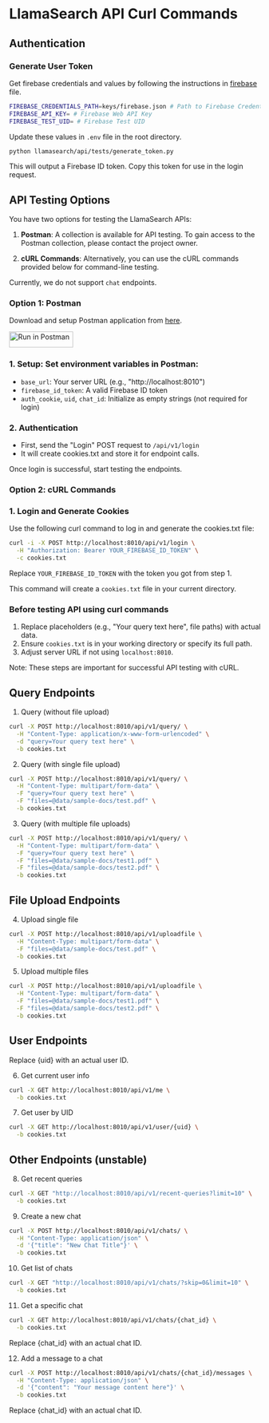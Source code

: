 # LlamaSearch API Curl Commands

## Authentication

### Generate User Token

Get firebase credentials and values by following the instructions in [firebase](docs/firebase.md) file.

```bash
FIREBASE_CREDENTIALS_PATH=keys/firebase.json # Path to Firebase Credentials file
FIREBASE_API_KEY= # Firebase Web API Key
FIREBASE_TEST_UID= # Firebase Test UID
```

Update these values in `.env` file in the root directory.

```bash
python llamasearch/api/tests/generate_token.py
```
This will output a Firebase ID token. Copy this token for use in the login request.

## API Testing Options

You have two options for testing the LlamaSearch APIs:

1. **Postman**: A collection is available for API testing. To gain access to the Postman collection, please contact the project owner.

2. **cURL Commands**: Alternatively, you can use the cURL commands provided below for command-line testing.

Currently, we do not support `chat` endpoints.

### Option 1: Postman

Download and setup Postman application from [here](https://www.postman.com/downloads/).

[<img src="https://run.pstmn.io/button.svg" alt="Run in Postman" style="width: 128px; height: 32px;">](https://null.postman.co/collection/33701240-3cfdeb70-981a-446d-b4e0-0da98b71e936?source=rip_markdown)

### 1. Setup: Set environment variables in Postman:
   - `base_url`: Your server URL (e.g., "http://localhost:8010")
   - `firebase_id_token`: A valid Firebase ID token
   - `auth_cookie`, `uid`, `chat_id`: Initialize as empty strings (not required for login) 

### 2. Authentication
- First, send the "Login" POST request to `/api/v1/login`
- It will create cookies.txt and store it for endpoint calls.

Once login is successful, start testing the endpoints.

### Option 2: cURL Commands

### 1. Login and Generate Cookies
Use the following curl command to log in and generate the cookies.txt file:

```bash
curl -i -X POST http://localhost:8010/api/v1/login \
  -H "Authorization: Bearer YOUR_FIREBASE_ID_TOKEN" \
  -c cookies.txt
```

Replace `YOUR_FIREBASE_ID_TOKEN` with the token you got from step 1.

This command will create a `cookies.txt` file in your current directory.

### Before testing API using curl commands
1. Replace placeholders (e.g., "Your query text here", file paths) with actual data.
2. Ensure `cookies.txt` is in your working directory or specify its full path.
3. Adjust server URL if not using `localhost:8010`.

Note: These steps are important for successful API testing with cURL.

## Query Endpoints

1. Query (without file upload)
```bash
curl -X POST http://localhost:8010/api/v1/query/ \
  -H "Content-Type: application/x-www-form-urlencoded" \
  -d "query=Your query text here" \
  -b cookies.txt
```

2. Query (with single file upload)
```bash
curl -X POST http://localhost:8010/api/v1/query/ \
  -H "Content-Type: multipart/form-data" \
  -F "query=Your query text here" \
  -F "files=@data/sample-docs/test.pdf" \
  -b cookies.txt
```

3. Query (with multiple file uploads)
```bash
curl -X POST http://localhost:8010/api/v1/query/ \
  -H "Content-Type: multipart/form-data" \
  -F "query=Your query text here" \
  -F "files=@data/sample-docs/test1.pdf" \
  -F "files=@data/sample-docs/test2.pdf" \
  -b cookies.txt
```

## File Upload Endpoints

4. Upload single file
```bash
curl -X POST http://localhost:8010/api/v1/uploadfile \
  -H "Content-Type: multipart/form-data" \
  -F "files=@data/sample-docs/test.pdf" \
  -b cookies.txt
```

5. Upload multiple files
```bash
curl -X POST http://localhost:8010/api/v1/uploadfile \
  -H "Content-Type: multipart/form-data" \
  -F "files=@data/sample-docs/test1.pdf" \
  -F "files=@data/sample-docs/test2.pdf" \
  -b cookies.txt
```

## User Endpoints

Replace {uid} with an actual user ID.

6. Get current user info
```bash
curl -X GET http://localhost:8010/api/v1/me \
  -b cookies.txt
```

7. Get user by UID
```bash
curl -X GET http://localhost:8010/api/v1/user/{uid} \
  -b cookies.txt
```
## Other Endpoints (unstable)

8. Get recent queries
```bash
curl -X GET "http://localhost:8010/api/v1/recent-queries?limit=10" \
  -b cookies.txt
```

9. Create a new chat
```bash
curl -X POST http://localhost:8010/api/v1/chats/ \
  -H "Content-Type: application/json" \
  -d '{"title": "New Chat Title"}' \
  -b cookies.txt

```
10. Get list of chats
```bash
curl -X GET "http://localhost:8010/api/v1/chats/?skip=0&limit=10" \
  -b cookies.txt

```

11. Get a specific chat
```bash
curl -X GET http://localhost:8010/api/v1/chats/{chat_id} \
  -b cookies.txt
```
Replace {chat_id} with an actual chat ID.

12. Add a message to a chat
```bash
curl -X POST http://localhost:8010/api/v1/chats/{chat_id}/messages \
  -H "Content-Type: application/json" \
  -d '{"content": "Your message content here"}' \
  -b cookies.txt
```
Replace {chat_id} with an actual chat ID.